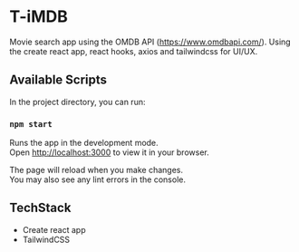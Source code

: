 # T-iMDB

Movie search app using the OMDB API (https://www.omdbapi.com/). Using the create react app, react hooks, axios and tailwindcss for UI/UX.

## Available Scripts

In the project directory, you can run:

### `npm start`

Runs the app in the development mode.\
Open [http://localhost:3000](http://localhost:3000) to view it in your browser.

The page will reload when you make changes.\
You may also see any lint errors in the console.

## TechStack

- Create react app
- TailwindCSS
